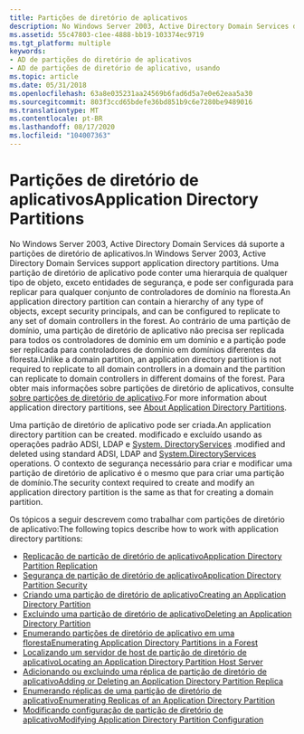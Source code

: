 ```yaml
---
title: Partições de diretório de aplicativos
description: No Windows Server 2003, Active Directory Domain Services dá suporte a partições de diretório de aplicativos.
ms.assetid: 55c47803-c1ee-4888-bb19-103374ec9719
ms.tgt_platform: multiple
keywords:
- AD de partições do diretório de aplicativos
- AD de partições de diretório de aplicativo, usando
ms.topic: article
ms.date: 05/31/2018
ms.openlocfilehash: 63a8e035231aa24569b6fad6d5a7e0e62eaa5a30
ms.sourcegitcommit: 803f3ccd65bdefe36bd851b9c6e7280be9489016
ms.translationtype: MT
ms.contentlocale: pt-BR
ms.lasthandoff: 08/17/2020
ms.locfileid: "104007363"
---
```

# <a name="application-directory-partitions"></a><span data-ttu-id="c8880-105">Partições de diretório de aplicativos</span><span class="sxs-lookup"><span data-stu-id="c8880-105">Application Directory Partitions</span></span>

<span data-ttu-id="c8880-106">No Windows Server 2003, Active Directory Domain Services dá suporte a partições de diretório de aplicativos.</span><span class="sxs-lookup"><span data-stu-id="c8880-106">In Windows Server 2003, Active Directory Domain Services support application directory partitions.</span></span> <span data-ttu-id="c8880-107">Uma partição de diretório de aplicativo pode conter uma hierarquia de qualquer tipo de objeto, exceto entidades de segurança, e pode ser configurada para replicar para qualquer conjunto de controladores de domínio na floresta.</span><span class="sxs-lookup"><span data-stu-id="c8880-107">An application directory partition can contain a hierarchy of any type of objects, except security principals, and can be configured to replicate to any set of domain controllers in the forest.</span></span> <span data-ttu-id="c8880-108">Ao contrário de uma partição de domínio, uma partição de diretório de aplicativo não precisa ser replicada para todos os controladores de domínio em um domínio e a partição pode ser replicada para controladores de domínio em domínios diferentes da floresta.</span><span class="sxs-lookup"><span data-stu-id="c8880-108">Unlike a domain partition, an application directory partition is not required to replicate to all domain controllers in a domain and the partition can replicate to domain controllers in different domains of the forest.</span></span> <span data-ttu-id="c8880-109">Para obter mais informações sobre partições de diretório de aplicativos, consulte [sobre partições de diretório de aplicativo](about-application-directory-partitions.md).</span><span class="sxs-lookup"><span data-stu-id="c8880-109">For more information about application directory partitions, see [About Application Directory Partitions](about-application-directory-partitions.md).</span></span>

<span data-ttu-id="c8880-110">Uma partição de diretório de aplicativo pode ser criada.</span><span class="sxs-lookup"><span data-stu-id="c8880-110">An application directory partition can be created.</span></span> <span data-ttu-id="c8880-111">modificado e excluído usando as operações padrão ADSI, LDAP e [System. DirectoryServices](/dotnet/api/system.directoryservices) .</span><span class="sxs-lookup"><span data-stu-id="c8880-111">modified and deleted using standard ADSI, LDAP and [System.DirectoryServices](/dotnet/api/system.directoryservices) operations.</span></span> <span data-ttu-id="c8880-112">O contexto de segurança necessário para criar e modificar uma partição de diretório de aplicativo é o mesmo que para criar uma partição de domínio.</span><span class="sxs-lookup"><span data-stu-id="c8880-112">The security context required to create and modify an application directory partition is the same as that for creating a domain partition.</span></span>

<span data-ttu-id="c8880-113">Os tópicos a seguir descrevem como trabalhar com partições de diretório de aplicativo:</span><span class="sxs-lookup"><span data-stu-id="c8880-113">The following topics describe how to work with application directory partitions:</span></span>

-   [<span data-ttu-id="c8880-114">Replicação de partição de diretório de aplicativo</span><span class="sxs-lookup"><span data-stu-id="c8880-114">Application Directory Partition Replication</span></span>](application-directory-partition-replication.md)
-   [<span data-ttu-id="c8880-115">Segurança de partição de diretório de aplicativo</span><span class="sxs-lookup"><span data-stu-id="c8880-115">Application Directory Partition Security</span></span>](application-directory-partition-security.md)
-   [<span data-ttu-id="c8880-116">Criando uma partição de diretório de aplicativo</span><span class="sxs-lookup"><span data-stu-id="c8880-116">Creating an Application Directory Partition</span></span>](creating-an-application-directory-partition.md)
-   [<span data-ttu-id="c8880-117">Excluindo uma partição de diretório de aplicativo</span><span class="sxs-lookup"><span data-stu-id="c8880-117">Deleting an Application Directory Partition</span></span>](deleting-an-application-directory-partition.md)
-   [<span data-ttu-id="c8880-118">Enumerando partições de diretório de aplicativo em uma floresta</span><span class="sxs-lookup"><span data-stu-id="c8880-118">Enumerating Application Directory Partitions in a Forest</span></span>](enumerating-application-directory-partitions-in-a-forest.md)
-   [<span data-ttu-id="c8880-119">Localizando um servidor de host de partição de diretório de aplicativo</span><span class="sxs-lookup"><span data-stu-id="c8880-119">Locating an Application Directory Partition Host Server</span></span>](locating-an-application-directory-partition-host-server.md)
-   [<span data-ttu-id="c8880-120">Adicionando ou excluindo uma réplica de partição de diretório de aplicativo</span><span class="sxs-lookup"><span data-stu-id="c8880-120">Adding or Deleting an Application Directory Partition Replica</span></span>](adding-or-deleting-an-application-directory-partition-replica.md)
-   [<span data-ttu-id="c8880-121">Enumerando réplicas de uma partição de diretório de aplicativo</span><span class="sxs-lookup"><span data-stu-id="c8880-121">Enumerating Replicas of an Application Directory Partition</span></span>](enumerating-replicas-of-an-application-directory-partition.md)
-   [<span data-ttu-id="c8880-122">Modificando configuração de partição de diretório de aplicativo</span><span class="sxs-lookup"><span data-stu-id="c8880-122">Modifying Application Directory Partition Configuration</span></span>](modifying-application-directory-partition-configuration.md)

 

 